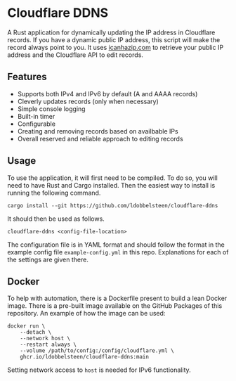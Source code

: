 # Cloudflare DDNS

A Rust application for dynamically updating the IP address in Cloudflare records. If you have a dynamic public IP address, this script will make the record always point to you. It uses [icanhazip.com](https://icanhazip.com/) to retrieve your public IP address and the Cloudflare API to edit records.

## Features

- Supports both IPv4 and IPv6 by default (A and AAAA records)
- Cleverly updates records (only when necessary)
- Simple console logging
- Built-in timer
- Configurable
- Creating and removing records based on availbable IPs
- Overall reserved and reliable approach to editing records

## Usage

To use the application, it will first need to be compiled. To do so, you will need to have Rust and Cargo installed. Then the easiest way to install is running the following command.

```
cargo install --git https://github.com/ldobbelsteen/cloudflare-ddns
```

It should then be used as follows.

```
cloudflare-ddns <config-file-location>
```

The configuration file is in YAML format and should follow the format in the example config file `example-config.yml` in this repo. Explanations for each of the settings are given there.

## Docker

To help with automation, there is a Dockerfile present to build a lean Docker image. There is a pre-built image available on the GitHub Packages of this repository. An example of how the image can be used:

```
docker run \
    --detach \
    --network host \
    --restart always \
    --volume /path/to/config:/config/cloudflare.yml \
    ghcr.io/ldobbelsteen/cloudflare-ddns:main
```

Setting network access to `host` is needed for IPv6 functionality.

